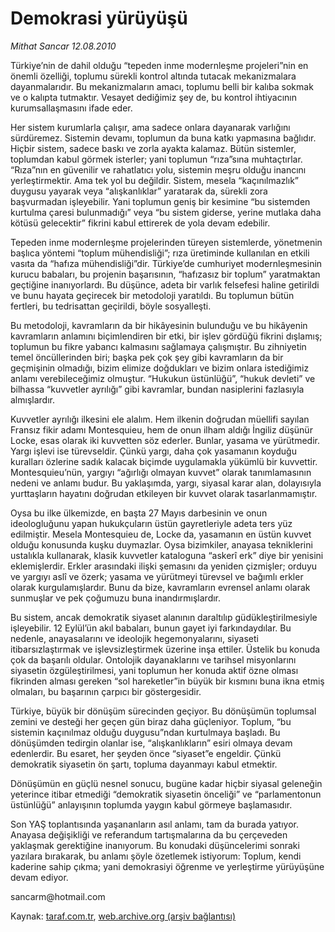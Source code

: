 # Demokrasi yürüyüşü

*Mithat Sancar 12.08.2010*

<div class="yazi"><p>Türkiye’nin de dahil olduğu “tepeden inme modernleşme projeleri”nin en önemli özelliği, toplumu sürekli kontrol altında tutacak mekanizmalara dayanmalarıdır. Bu mekanizmaların amacı, toplumu belli bir kalıba sokmak ve o kalıpta tutmaktır. Vesayet dediğimiz şey de, bu kontrol ihtiyacının kurumsallaşmasını ifade eder.</p>
<p>Her sistem kurumlarla çalışır, ama sadece onlara dayanarak varlığını sürdüremez. Sistemin devamı, toplumun da buna katkı yapmasına bağlıdır. Hiçbir sistem, sadece baskı ve zorla ayakta kalamaz. Bütün sistemler, toplumdan kabul görmek isterler; yani toplumun “rıza”sına muhtaçtırlar. “Rıza”nın en güvenilir ve rahatlatıcı yolu, sistemin meşru olduğu inancını yerleştirmektir. Ama tek yol bu değildir. Sistem, mesela “kaçınılmazlık” duygusu yayarak veya “alışkanlıklar” yaratarak da, sürekli zora başvurmadan işleyebilir. Yani toplumun geniş bir kesimine “bu sistemden kurtulma çaresi bulunmadığı” veya “bu sistem giderse, yerine mutlaka daha kötüsü gelecektir” fikrini kabul ettirerek de yola devam edebilir.</p>
<p>Tepeden inme modernleşme projelerinden türeyen sistemlerde, yönetmenin başlıca yöntemi “toplum mühendisliği”; rıza üretiminde kullanılan en etkili vasıta da “hafıza mühendisliği”dir. Türkiye’de cumhuriyet modernleşmesinin kurucu babaları, bu projenin başarısının, “hafızasız bir toplum” yaratmaktan geçtiğine inanıyorlardı. Bu düşünce, adeta bir varlık felsefesi haline getirildi ve bunu hayata geçirecek bir metodoloji yaratıldı. Bu toplumun bütün fertleri, bu tedrisattan geçirildi, böyle sosyalleşti.</p>
<p>Bu metodoloji, kavramların da bir hikâyesinin bulunduğu ve bu hikâyenin kavramların anlamını biçimlendiren bir etki, bir işlev gördüğü fikrini dışlamış; toplumun bu fikre yabancı kalmasını sağlamaya çalışmıştır. Bu zihniyetin temel öncüllerinden biri; başka pek çok şey gibi kavramların da bir geçmişinin olmadığı, bizim elimize doğdukları ve bizim onlara istediğimiz anlamı verebileceğimiz olmuştur. “Hukukun üstünlüğü”, “hukuk devleti” ve bilhassa “kuvvetler ayrılığı” gibi kavramlar, bundan nasiplerini fazlasıyla almışlardır.</p>
<p>Kuvvetler ayrılığı ilkesini ele alalım. Hem ilkenin doğrudan müellifi sayılan Fransız fikir adamı Montesquieu, hem de onun ilham aldığı İngiliz düşünür Locke, esas olarak iki kuvvetten söz ederler. Bunlar, yasama ve yürütmedir. Yargı işlevi ise türevseldir. Çünkü yargı, daha çok yasamanın koyduğu kuralları özlerine sadık kalacak biçimde uygulamakla yükümlü bir kuvvettir. Montesquieu’nün, yargıyı “ağırlığı olmayan kuvvet” olarak tanımlamasının nedeni ve anlamı budur. Bu yaklaşımda, yargı, siyasal karar alan, dolayısıyla yurttaşların hayatını doğrudan etkileyen bir kuvvet olarak tasarlanmamıştır.</p>
<p>Oysa bu ilke ülkemizde, en başta 27 Mayıs darbesinin ve onun ideologluğunu yapan hukukçuların üstün gayretleriyle adeta ters yüz edilmiştir. Mesela Montesquieu de, Locke da, yasamanın en üstün kuvvet olduğu konusunda kuşku duymazlar. Oysa bizimkiler, anayasa tekniklerini ustalıkla kullanarak, klasik kuvvetler kataloguna “askerî erk” diye bir yenisini eklemişlerdir. Erkler arasındaki ilişki şemasını da yeniden çizmişler; orduyu ve yargıyı aslî ve özerk; yasama ve yürütmeyi türevsel ve bağımlı erkler olarak kurgulamışlardır. Bunu da bize, kavramların evrensel anlamı olarak sunmuşlar ve pek çoğumuzu buna inandırmışlardır.</p>
<p>Bu sistem, ancak demokratik siyaset alanının daraltılıp güdükleştirilmesiyle işleyebilir. 12 Eylül’ün akıl babaları, bunun gayet iyi farkındaydılar. Bu nedenle, anayasalarını ve ideolojik hegemonyalarını, siyaseti itibarsızlaştırmak ve işlevsizleştirmek üzerine inşa ettiler. Üstelik bu konuda çok da başarılı oldular. Ontolojik dayanaklarını ve tarihsel misyonlarını siyasetin özgüleştirilmesi, yani toplumun her konuda aktif özne olması fikrinden alması gereken “sol hareketler”in büyük bir kısmını buna ikna etmiş olmaları, bu başarının çarpıcı bir göstergesidir.</p>
<p>Türkiye, büyük bir dönüşüm sürecinden geçiyor. Bu dönüşümün toplumsal zemini ve desteği her geçen gün biraz daha güçleniyor. Toplum, “bu sistemin kaçınılmaz olduğu duygusu”ndan kurtulmaya başladı. Bu dönüşümden tedirgin olanlar ise, “alışkanlıkların” esiri olmaya devam edenlerdir. Bu esaret, her şeyden önce “siyaset”e engeldir. Çünkü demokratik siyasetin ön şartı, topluma dayanmayı kabul etmektir.</p>
<p>Dönüşümün en güçlü nesnel sonucu, bugüne kadar hiçbir siyasal geleneğin yeterince itibar etmediği “demokratik siyasetin önceliği” ve “parlamentonun üstünlüğü” anlayışının toplumda yaygın kabul görmeye başlamasıdır.</p>
<p>Son YAŞ toplantısında yaşananların asıl anlamı, tam da burada yatıyor. Anayasa değişikliği ve referandum tartışmalarına da bu çerçeveden yaklaşmak gerektiğine inanıyorum. Bu konudaki düşüncelerimi sonraki yazılara bırakarak, bu anlamı şöyle özetlemek istiyorum: Toplum, kendi kaderine sahip çıkma; yani demokrasiyi öğrenme ve yerleştirme yürüyüşüne devam ediyor.</p>
<p>sancarm@hotmail.com</p></div>

Kaynak: [taraf.com.tr](m), [web.archive.org (arşiv bağlantısı)](http://web.archive.org/web/20100815043553/http://taraf.com.tr:80/mithat-sancar/makale-demokrasi-yuruyusu.htm)
